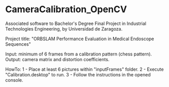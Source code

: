 # CameraCalibration_OpenCV

Associated software to Bachelor's Degree Final Project in Industrial Technologies Engineering, by Universidad de Zaragoza.

Project title: "ORBSLAM Performance Evaluation in Medical Endoscope Sequences"

Input: minimum of 6 frames from a calibration pattern (chess pattern).
Output: camera matrix and distortion coefficients.

HowTo:
 1 - Place at least 6 pictures within "inputFrames" folder.
 2 - Execute "Calibration.desktop" to run.
 3 - Follow the instructions in the opened console.
